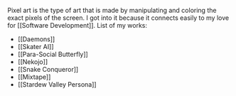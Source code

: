 Pixel art is the type of art that is made by manipulating and coloring the exact pixels of the screen. I got into it because it connects easily to my love for [[Software Development]]. List of my works:
-  [[Daemons]]
- [[Skater AI]]
- [[Para-Social Butterfly]]
- [[Nekojo]]
- [[Snake Conqueror]]
- [[Mixtape]]
- [[Stardew Valley Persona]]